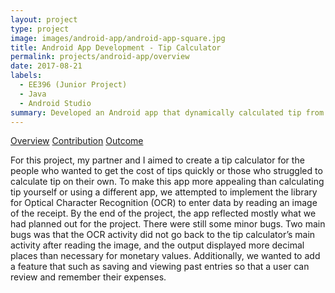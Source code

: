 ```yaml
---
layout: project
type: project
image: images/android-app/android-app-square.jpg
title: Android App Development - Tip Calculator
permalink: projects/android-app/overview
date: 2017-08-21
labels:
  - EE396 (Junior Project)
  - Java
  - Android Studio
summary: Developed an Android app that dynamically calculated tip from input given by the user, parsed in by OCR, or selected in dropdown menus.
---
```


<div class="ui three item menu">
  <a href="/projects/android-app/overview" class="active item">Overview</a>
  <a href="/projects/android-app/contribution" class="item">Contribution</a>
  <a href="/projects/android-app/outcome" class="item">Outcome</a>
</div>

<p>
For this project, my partner and I aimed to create a tip calculator for the people who wanted to get the cost of tips quickly or those who struggled to calculate tip on their own. To make this app more appealing than calculating tip yourself or using a different app, we attempted to implement the library for Optical Character Recognition (OCR) to enter data by reading an image of the receipt. By the end of the project, the app reflected mostly what we had planned out for the project. There were still some minor bugs. Two main bugs was that the OCR activity did not go back to the tip calculator’s main activity after reading the image, and the output displayed more decimal places than necessary for monetary values. Additionally, we wanted to add a feature that such as saving and viewing past entries so that a user can review and remember their expenses.
</p>